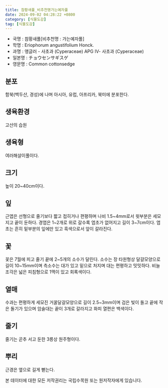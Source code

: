 ```yaml
---
title: 참황새풀_비추천명가는예자풀
date: 2024-09-02 04:28:22 +0800
category: [식물도감]
tag: [식물도감]
---
```




- 국명 : 참황새풀[비추천명 : 가는예자풀]
- 학명 : Eriophorum angustifolium Honck.
- 과명 : 앵글러 - 사초과 (Cyperaceae) APG Ⅳ- 사초과 (Cyperaceae)
- 일본명 : チョウセンサギスゲ
- 영문명 : Common cottonsedge


## 분포
함북(백두산, 경성)에 나며 아시아, 유럽, 아프리카, 북미에 분포한다.
## 생육환경
고산의 습원
## 생육형
여러해살이풀이다.
## 크기
높이 20~40cm이다.
## 잎
근엽은 선형으로 줄기보다 짧고 접히거나 편평하며 나비 1.5~4mm로서 윗부분은 세모지고 끝이 둔하다. 경엽은 1~2개로 위로 갈수록 엽초가 없어지고 길이 3~7cm이다. 엽초는 흔히 밑부분의 잎에만 있고 흑색으로서 앞이 갈라진다.
## 꽃
꽃은 7월에 피고 줄기 끝에 2~5개의 소수가 달린다. 소수는 장 타원형상 달걀모양으로 길이 10~15mm이며 측소수는 대가 있고 밑으로 처지며 대는 편평하고 밋밋하다. 비늘조각은 넓은 피침형으로 1맥이 있고 회록색이다.
## 열매
수과는 편평하게 세모진 거꿀달걀모양으로 길이 2.5~3mm이며 검은 빛이 돌고 끝에 작은 돌기가 있으며 암술대는 끝이 3개로 갈라지고 화피 열편은 백색이다.
## 줄기
줄기는 곧추 서고 둔한 3릉상 원주형이다.
## 뿌리
근경은 옆으로 길게 뻗는다.






본 데이터에 대한 모든 저작권리는 국립수목원 또는 원저작자에게 있습니다.

